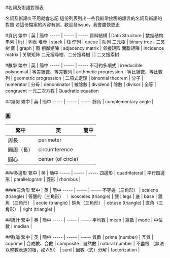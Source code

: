 #名詞及術語對照表

名詞及術語久不用就會忘記
這份列表列出一些我較常接觸的語言的名詞及術語的對照
若這份檔案的內容有誤，歡迎發issue，我會盡快更正

#資訊
繁中 | 英 | 簡中
----- | ----- | -----
資料結構 | Data Structure | 数据结构
串列 | list | 列表
堆疊 | stack | 栈
佇列 | queue | 队列
二元樹 | binary tree | 二叉树
圖 | graph | 图
相鄰矩陣 | adjacency matrix | 邻接矩阵
關聯矩陣 | incidence matrix | 关联矩阵
二元搜尋樹、二分搜尋樹 | | 二叉搜索树

#數學
繁中 | 英 | 簡中
----- | ----- | -----
不可約多項式 | irreducible polynomial | 
等差級數、等差數列 | arithmetic progression | 
等比級數、等比數列 | geometric progression | 
二項式定理 | binomial theorem | 
分子 | numerator | 
分母 | denominator | 
被除數 | dividend | 
除數 | divisor  | 
全等 | congruent
一元二次方程 | Quadratic equation

##幾何
繁中 | 英 | 簡中
----- | ----- | -----
餘角 | complementary angle | 

### 圓
繁中 | 英 | 簡中
----- | ----- | -----
周長 | perimeter | 
圓周（長） | circumference | 
圓心 | center (of circle) | 

###多邊形
繁中 | 英 | 簡中
----- | ----- | -----
四邊形 | quadrilateral | 
平行四邊形 | parallelogram | 
菱形 | rhombus | 

####三角形
繁中 | 英 | 簡中
----- | ----- | -----
不等邊（三角形） | scalene (triangle) | 
等腰的（三角形） ｜ isosceles (triangle) | 
腰 | legs | 
底 | base | 
銳角（三角形） | acute (triangle) | 
鈍角（三角形） | obtuse (triangle) | 
直角（三角形） | right (triangle) | 

##統計
繁中 | 英 | 簡中
----- | ----- | -----
平均數 | mean |
眾數 | mode | 
中位數 | median |

##數論
繁中 | 英 | 簡中
----- | ----- | -----
質數 | prime (number) | 
互質 | coprime | 
合成數、合數 | composite | 
自然數 | natural number | 
不盡根 （無法以整數表達的根，如√(5)） | surd | 
因數（式）分解 | factorization | 